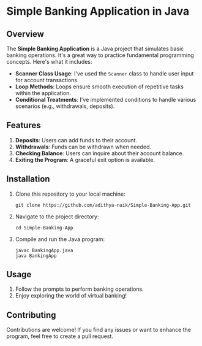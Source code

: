 # Simple Banking Application in Java

## Overview

The **Simple Banking Application** is a Java project that simulates basic banking operations. It's a great way to practice fundamental programming concepts. Here's what it includes:

- **Scanner Class Usage**: I've used the `Scanner` class to handle user input for account transactions.
- **Loop Methods**: Loops ensure smooth execution of repetitive tasks within the application.
- **Conditional Treatments**: I've implemented conditions to handle various scenarios (e.g., withdrawals, deposits).

## Features

1. **Deposits**: Users can add funds to their account.
2. **Withdrawals**: Funds can be withdrawn when needed.
3. **Checking Balance**: Users can inquire about their account balance.
4. **Exiting the Program**: A graceful exit option is available.

## Installation

1. Clone this repository to your local machine:
   ```
   git clone https://github.com/adithya-naik/Simple-Banking-App.git
   ```

2. Navigate to the project directory:
   ```
   cd Simple-Banking-App
   ```

3. Compile and run the Java program:
   ```
   javac BankingApp.java
   java BankingApp
   ```

## Usage

1. Follow the prompts to perform banking operations.
2. Enjoy exploring the world of virtual banking!

## Contributing

Contributions are welcome! If you find any issues or want to enhance the program, feel free to create a pull request.
